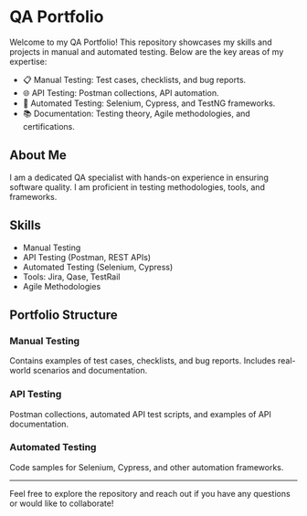 # QA Portfolio

Welcome to my QA Portfolio! This repository showcases my skills and projects in manual and automated testing. Below are the key areas of my expertise:

- 📋 Manual Testing: Test cases, checklists, and bug reports.
- 🌐 API Testing: Postman collections, API automation.
- 🤖 Automated Testing: Selenium, Cypress, and TestNG frameworks.
- 📚 Documentation: Testing theory, Agile methodologies, and certifications.

## About Me
I am a dedicated QA specialist with hands-on experience in ensuring software quality. I am proficient in testing methodologies, tools, and frameworks.

## Skills
- Manual Testing
- API Testing (Postman, REST APIs)
- Automated Testing (Selenium, Cypress)
- Tools: Jira, Qase, TestRail
- Agile Methodologies

## Portfolio Structure

### Manual Testing
Contains examples of test cases, checklists, and bug reports. Includes real-world scenarios and documentation.

### API Testing
Postman collections, automated API test scripts, and examples of API documentation.

### Automated Testing
Code samples for Selenium, Cypress, and other automation frameworks. 

---

Feel free to explore the repository and reach out if you have any questions or would like to collaborate!
